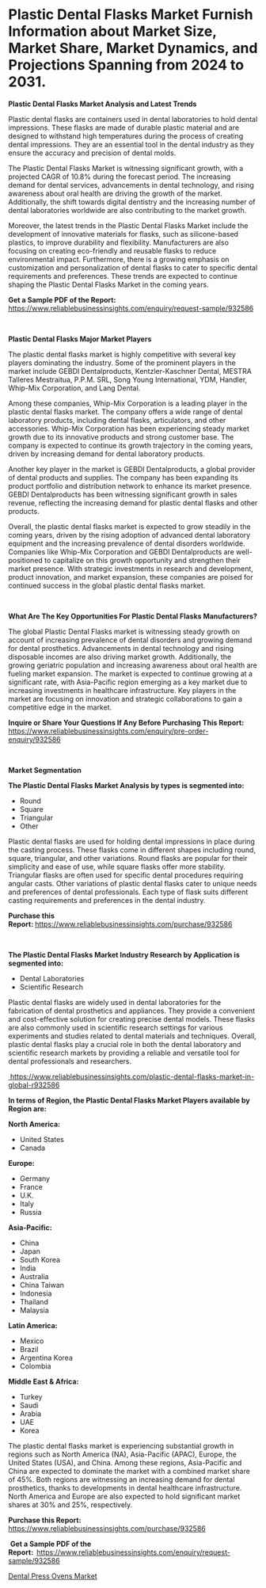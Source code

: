 <p><h1>Plastic Dental Flasks Market Furnish Information about Market Size, Market Share, Market Dynamics, and Projections Spanning from 2024 to 2031.</h1></p><p><strong>Plastic Dental Flasks Market Analysis and Latest Trends</strong></p>
<p><p>Plastic dental flasks are containers used in dental laboratories to hold dental impressions. These flasks are made of durable plastic material and are designed to withstand high temperatures during the process of creating dental impressions. They are an essential tool in the dental industry as they ensure the accuracy and precision of dental molds.</p><p>The Plastic Dental Flasks Market is witnessing significant growth, with a projected CAGR of 10.8% during the forecast period. The increasing demand for dental services, advancements in dental technology, and rising awareness about oral health are driving the growth of the market. Additionally, the shift towards digital dentistry and the increasing number of dental laboratories worldwide are also contributing to the market growth.</p><p>Moreover, the latest trends in the Plastic Dental Flasks Market include the development of innovative materials for flasks, such as silicone-based plastics, to improve durability and flexibility. Manufacturers are also focusing on creating eco-friendly and reusable flasks to reduce environmental impact. Furthermore, there is a growing emphasis on customization and personalization of dental flasks to cater to specific dental requirements and preferences. These trends are expected to continue shaping the Plastic Dental Flasks Market in the coming years.</p></p>
<p><strong>Get a Sample PDF of the Report:&nbsp;</strong> <a href="https://www.reliablebusinessinsights.com/enquiry/request-sample/932586">https://www.reliablebusinessinsights.com/enquiry/request-sample/932586</a></p>
<p>&nbsp;</p>
<p><strong>Plastic Dental Flasks Major Market Players</strong></p>
<p><p>The plastic dental flasks market is highly competitive with several key players dominating the industry. Some of the prominent players in the market include GEBDI Dentalproducts, Kentzler-Kaschner Dental, MESTRA Talleres Mestraitua, P.P.M. SRL, Song Young International, YDM, Handler, Whip-Mix Corporation, and Lang Dental.</p><p>Among these companies, Whip-Mix Corporation is a leading player in the plastic dental flasks market. The company offers a wide range of dental laboratory products, including dental flasks, articulators, and other accessories. Whip-Mix Corporation has been experiencing steady market growth due to its innovative products and strong customer base. The company is expected to continue its growth trajectory in the coming years, driven by increasing demand for dental laboratory products.</p><p>Another key player in the market is GEBDI Dentalproducts, a global provider of dental products and supplies. The company has been expanding its product portfolio and distribution network to enhance its market presence. GEBDI Dentalproducts has been witnessing significant growth in sales revenue, reflecting the increasing demand for plastic dental flasks and other products.</p><p>Overall, the plastic dental flasks market is expected to grow steadily in the coming years, driven by the rising adoption of advanced dental laboratory equipment and the increasing prevalence of dental disorders worldwide. Companies like Whip-Mix Corporation and GEBDI Dentalproducts are well-positioned to capitalize on this growth opportunity and strengthen their market presence. With strategic investments in research and development, product innovation, and market expansion, these companies are poised for continued success in the global plastic dental flasks market.</p></p>
<p>&nbsp;</p>
<p><strong>What Are The Key Opportunities For Plastic Dental Flasks Manufacturers?</strong></p>
<p><p>The global Plastic Dental Flasks market is witnessing steady growth on account of increasing prevalence of dental disorders and growing demand for dental prosthetics. Advancements in dental technology and rising disposable incomes are also driving market growth. Additionally, the growing geriatric population and increasing awareness about oral health are fueling market expansion. The market is expected to continue growing at a significant rate, with Asia-Pacific region emerging as a key market due to increasing investments in healthcare infrastructure. Key players in the market are focusing on innovation and strategic collaborations to gain a competitive edge in the market.</p></p>
<p><strong>Inquire or Share Your Questions If Any Before Purchasing This Report:</strong> <a href="https://www.reliablebusinessinsights.com/enquiry/pre-order-enquiry/932586">https://www.reliablebusinessinsights.com/enquiry/pre-order-enquiry/932586</a></p>
<p>&nbsp;</p>
<p><strong>Market Segmentation</strong></p>
<p><strong>The Plastic Dental Flasks Market Analysis by types is segmented into:</strong></p>
<p><ul><li>Round</li><li>Square</li><li>Triangular</li><li>Other</li></ul></p>
<p><p>Plastic dental flasks are used for holding dental impressions in place during the casting process. These flasks come in different shapes including round, square, triangular, and other variations. Round flasks are popular for their simplicity and ease of use, while square flasks offer more stability. Triangular flasks are often used for specific dental procedures requiring angular casts. Other variations of plastic dental flasks cater to unique needs and preferences of dental professionals. Each type of flask suits different casting requirements and preferences in the dental industry.</p></p>
<p><strong>Purchase this Report:&nbsp;</strong><a href="https://www.reliablebusinessinsights.com/purchase/932586">https://www.reliablebusinessinsights.com/purchase/932586</a></p>
<p>&nbsp;</p>
<p><strong>The Plastic Dental Flasks Market Industry Research by Application is segmented into:</strong></p>
<p><ul><li>Dental Laboratories</li><li>Scientific Research</li></ul></p>
<p><p>Plastic dental flasks are widely used in dental laboratories for the fabrication of dental prosthetics and appliances. They provide a convenient and cost-effective solution for creating precise dental models. These flasks are also commonly used in scientific research settings for various experiments and studies related to dental materials and techniques. Overall, plastic dental flasks play a crucial role in both the dental laboratory and scientific research markets by providing a reliable and versatile tool for dental professionals and researchers.</p></p>
<p><a href="https://www.reliablebusinessinsights.com/plastic-dental-flasks-market-in-global-r932586">&nbsp;https://www.reliablebusinessinsights.com/plastic-dental-flasks-market-in-global-r932586</a></p>
<p><strong>In terms of Region, the Plastic Dental Flasks Market Players available by Region are:</strong></p>
<p>
    <p> <strong> North America: </strong>
        <ul>
            <li>United States</li>
            <li>Canada</li>
        </ul>
        </p> 
    <p> <strong> Europe: </strong>
        <ul>
            <li>Germany</li>
            <li>France</li>
            <li>U.K.</li>
            <li>Italy</li>
            <li>Russia</li>
        </ul>
        </p> 
    <p> <strong> Asia-Pacific: </strong>
        <ul>
            <li>China</li>
            <li>Japan</li>
            <li>South Korea</li>
            <li>India</li>
            <li>Australia</li>
            <li>China Taiwan</li>
            <li>Indonesia</li>
            <li>Thailand</li>
            <li>Malaysia</li>
        </ul>
        </p> 
    <p> <strong> Latin America: </strong>
        <ul>
            <li>Mexico</li>
            <li>Brazil</li>
            <li>Argentina Korea</li>
            <li>Colombia</li>
        </ul>
        </p> 
    <p> <strong> Middle East & Africa: </strong>
        <ul>
            <li>Turkey</li>
            <li>Saudi</li>
            <li>Arabia</li>
            <li>UAE</li>
            <li>Korea</li>
        </ul>
    </p>
    </p>
<p><p>The plastic dental flasks market is experiencing substantial growth in regions such as North America (NA), Asia-Pacific (APAC), Europe, the United States (USA), and China. Among these regions, Asia-Pacific and China are expected to dominate the market with a combined market share of 45%. Both regions are witnessing an increasing demand for dental prosthetics, thanks to developments in dental healthcare infrastructure. North America and Europe are also expected to hold significant market shares at 30% and 25%, respectively.</p></p>
<p><strong>Purchase this Report: </strong><a href="https://www.reliablebusinessinsights.com/purchase/932586">https://www.reliablebusinessinsights.com/purchase/932586</a></p>
<p>&nbsp;<strong>Get a Sample PDF of the Report:&nbsp;&nbsp;</strong><a href="https://www.reliablebusinessinsights.com/enquiry/request-sample/932586">https://www.reliablebusinessinsights.com/enquiry/request-sample/932586</a></p>
<p><strong></strong></p>
<p><p><a href="https://github.com/nafisalvee228/Market-Research-Report-List-2/blob/main/dental-press-ovens-market.md">Dental Press Ovens Market</a></p></p>